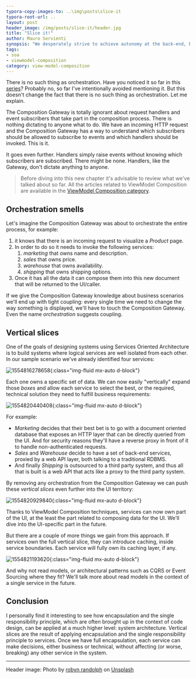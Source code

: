 ```yaml
---
typora-copy-images-to: ..\img\posts\slice-it
typora-root-url: ..
layout: post
header_image: /img/posts/slice-it/header.jpg
title: "Slice it!"
author: Mauro Servienti
synopsis: "We desperately strive to achieve autonomy at the back-end, but not so much when it comes to front-ends. Using ViewModel Composition techniques we can achieve autonomy at the front-end as well. There should not be any such thing as orchestration though."
tags:
- soa
- viewmodel-composition
category: view-model-composition
---
```


There is no such thing as orchestration. Have you noticed it so far in this [series](https://milestone.topics.it/categories/view-model-composition)? Probably no, so far I've intentionally avoided mentioning it. But this doesn't change the fact that there is no such thing as orchestration. Let me explain.

The Composition Gateway is totally ignorant about request handlers and event subscribers that take part in the composition process. There is nothing dictating to anyone what to do. We have an incoming HTTP request and the Composition Gateway has a way to understand which subscribers should be allowed to subscribe to events and which handlers should be invoked. This is it.

It goes even further. Handlers simply raise events without knowing which subscribers are subscribed. There might be none. Handlers, like the Gateway, don't dictate anything to anyone.

> Before diving into this new chapter it's advisable to review what we've talked about so far. All the articles related to ViewModel Composition are available in the [ViewModel Composition category](/categories/view-model-composition.html).

## Orchestration smells

Let's imagine the Composition Gateway was about to orchestrate the entire process, for example:

1. it knows that there is an incoming request to visualize a *Product* page.
2. In order to do so it needs to invoke the following services:
   1. *marketing* that owns name and description.
   2. *sales* that owns price.
   3. *warehouse* that owns availability.
   4. *shipping* that owns shipping options.
3. Once it has all the data it can compose them into this new document that will be returned to the UI/caller.

If we give the Composition Gateway knowledge about business scenarios we'll end up with tight coupling: every single time we need to change the way something is displayed, we'll have to touch the Composition Gateway. Even the name _orchestration_ suggests coupling.

## Vertical slices

One of the goals of designing systems using Services Oriented Architecture is to build systems where logical services are well isolated from each other. In our sample scenario we've already identified four services:

![1554816278658](/img/posts/slice-it/1554816278658.png){:class="img-fluid mx-auto d-block"}

Each one owns a specific set of data. We can now easily "vertically" expand those *boxes* and allow each service to select the best, or the required, technical solution they need to fulfill business requirements:

![1554820440408](/img/posts/slice-it/1554820440408.png){:class="img-fluid mx-auto d-block"}

For example:

* *Marketing* decides that their best bet is to go with a document oriented database that exposes an HTTP layer that can be directly queried from the UI. And for security reasons they'll have a reverse proxy in front of it to handle non-authenticated requests.
* *Sales* and *Warehouse* decide to have a set of back-end services, proxied by a web API layer, both talking to a traditional RDBMS.
* And finally *Shipping* is outsourced to a third party system, and thus all that is built is a web API that acts like a proxy to the third party system.

By removing any orchestration from the Composition Gateway we can push these *vertical slices* even further into the UI territory:

![1554820929840](/img/posts/slice-it/1554820929840.png){:class="img-fluid mx-auto d-block"}

Thanks to ViewModel Composition techniques, services can now own part of the UI, at the least the part related to composing data for the UI. We'll dive into the UI-specific part in the future.

But there are a couple of more things we gain from this approach. If services own the full vertical slice, they can introduce caching, inside service boundaries. Each service will fully own its caching layer, if any.

![1554821193620](/img/posts/slice-it/1554821193620.png){:class="img-fluid mx-auto d-block"}

And why not read models, or architectural patterns such as CQRS or Event Sourcing where they fit? We'll talk more about read models in the context of a single service in the future.

## Conclusion

I personally find it interesting to see how encapsulation and the single responsibility principle, which are often brought up in the context of code design, can be applied at a much higher level: system architecture. Vertical slices are the result of applying encapsulation and the single responsibility principle to services. Once we have full encapsulation, each service can make decisions, either business or technical, without affecting (or worse, breaking) any other service in the system.

---

Header image: Photo by [robyn randolph](https://unsplash.com/photos/kSYWR4iatNk?utm_source=unsplash&utm_medium=referral&utm_content=creditCopyText) on [Unsplash](https://unsplash.com/search/photos/slice?utm_source=unsplash&utm_medium=referral&utm_content=creditCopyText)
